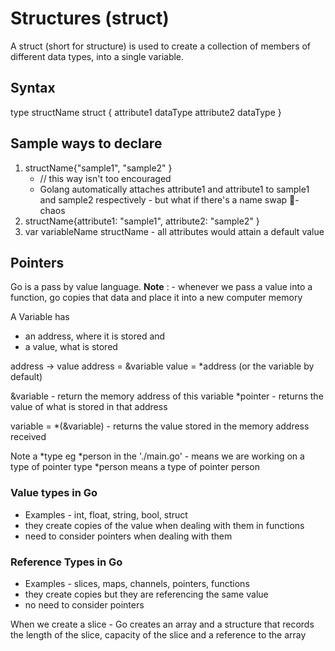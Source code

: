 # Structures (struct)
A struct (short for structure) is used to create a collection of members of different data types, into a single variable.

## Syntax 
type structName struct {
    attribute1 dataType
    attribute2 dataType
}

## Sample ways to declare
1. structName{"sample1", "sample2" } 
    - // this way isn't too encouraged
    - Golang automatically attaches attribute1 and attribute1 to sample1 and sample2 respectively - but what if there's a name swap 👀- chaos
2. structName{attribute1: "sample1", attribute2: "sample2" }
3. var variableName structName - all attributes would attain a default value

## Pointers
Go is a pass by value language. 
**Note** : - whenever we pass a value into a function, go copies that data and place it into a new computer memory

A Variable has 
- an address, where it is stored and 
- a value, what is stored

address -> value 
address = &variable 
value = *address (or the variable by default)

&variable - return the memory address of this variable
*pointer - returns the value of what is stored in that address

variable =  *(&variable) - returns the value stored in the memory address received

Note a *type eg *person in the './main.go' - means we are working on a type of pointer type 
*person means a type of pointer person

### Value types in Go 
- Examples - int, float, string, bool, struct
- they create copies of the value when dealing with them in functions 
- need to consider pointers when dealing with them

### Reference Types in Go
- Examples - slices, maps, channels, pointers, functions 
- they create copies but they are referencing the same value
- no need to consider pointers

When we create a slice - Go creates an array and a structure that records the length of the slice, capacity of the slice and a reference to the array
